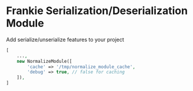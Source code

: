 # Frankie Serialization/Deserialization Module

Add serialize/unserialize features to your project

```php
[
    ...,
    new NormalizeModule([
        'cache' => '/tmp/normalize_module_cache',
        'debug' => true, // false for caching
    ]),
]
```

